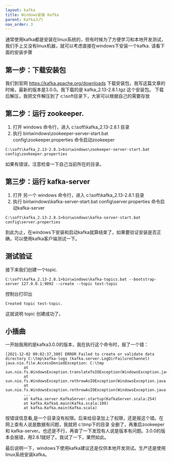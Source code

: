 ```yaml
---
layout: kafka
title: Windows安装 Kafka
parent: Kafka入门
nav_order: 3
---
```


通常使用kafka都是安装在linux系统的，但有时候为了方便学习和本地开发测试，我们手上又没有linux机器，就可以考虑直接在windows下安装一个kafka. 请看下面的安装步骤

## 第一步：下载安装包
我们到官网 https://kafka.apache.org/downloads 下载安装包，我写这篇文章的时候，最新的版本是3.0.0。我下载的是 kafka_2.13-2.8.1.tgz 这个安装包。
下载后解压，我把文件解压到了 c:\soft目录下，大家可以根据自己的需要存放

## 第二步：运行 zookeeper. 
1. 打开 windows 命令行，进入 c:\soft\kafka_2.13-2.8.1 目录
2. 执行 bin\windows\zookeeper-server-start.bat config\zookeeper.properties 命令启动zookeeper 
```
C:\soft\kafka_2.13-2.8.1>bin\windows\zookeeper-server-start.bat config\zookeeper.properties
```

如果有错误，注意检查一下自己当前所在的目录。

## 第三步：运行 kafka-server
1. 打开 另一个 windows 命令行，进入 c:\soft\kafka_2.13-2.8.1 目录
2. 执行 bin\windows\kafka-server-start.bat config\server.properties 命令启动kafka-server
```
C:\soft\kafka_2.13-2.8.1>bin\windows\kafka-server-start.bat config\server.properties
```

到此为止，在windows下安装和启动kafka就算结束了，如果要验证安装是否正确，可以使用kafka客户端测试一下。

## 测试验证
接下来我们创建一个topic.
```
C:\soft\kafka_2.13-2.8.1>bin\windows\kafka-topics.bat --bootstrap-server 127.0.0.1:9092 --create --topic test-topic
```
控制台打印出
```
Created topic test-topic.
```
这就说明 topic 创建成功了。

## 小插曲
一开始我用的是kafka3.0.0的版本，我在执行这个命令时，报了一个错：
```
[2021-12-02 09:02:37,380] ERROR Failed to create or validate data directory C:\tmp\kafka-logs (kafka.server.LogDirFailureChannel)
java.nio.file.AccessDeniedException: C:\tmp
        at sun.nio.fs.WindowsException.translateToIOException(WindowsException.java:83)
        at sun.nio.fs.WindowsException.rethrowAsIOException(WindowsException.java:97)
        at sun.nio.fs.WindowsException.rethrowAsIOException(WindowsException.java:102)
        ...
        at kafka.server.KafkaServer.startup(KafkaServer.scala:254)
        at kafka.Kafka$.main(Kafka.scala:109)
        at kafka.Kafka.main(Kafka.scala)
```
按错误信息看,是一个目录没有权限。后来给目录加上了权限，还是报这个错。在网上查有人说是数据有问题，我就把 c:\tmp下的目录 全删了，再重启zookeeper 和 kafka-server。也还是不行，再查了一下发现有人说是版本有问题。3.0.0的版本会报错，用2.8.1就好了。我试了一下，果然如此。

最后说明一下，windows下使用kafka建议还是仅供本地开发测试。生产还是使用linux系统安装kafka。